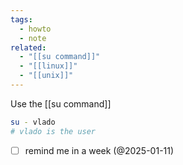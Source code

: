 ```yaml
---
tags:
  - howto
  - note
related:
  - "[[su command]]"
  - "[[linux]]"
  - "[[unix]]"
---
```

Use the [[su command]]
```bash
su - vlado
# vlado is the user
```

- [ ] remind me in a week (@2025-01-11)
